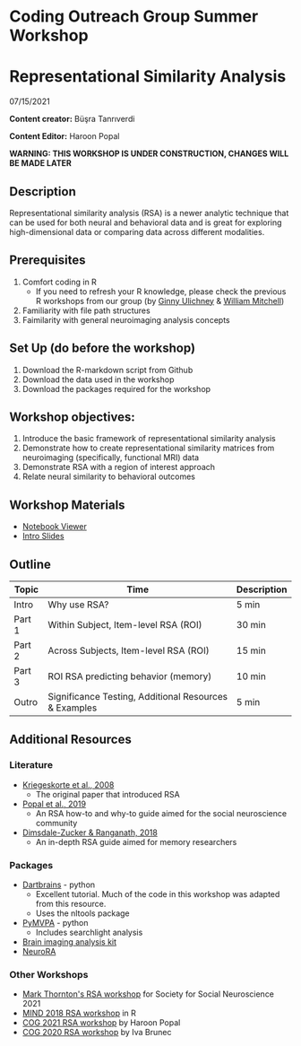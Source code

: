 # Coding Outreach Group Summer Workshop
# Representational Similarity Analysis
07/15/2021

__**Content creator:**__ Büşra Tanrıverdi

__**Content Editor:**__ Haroon Popal

**WARNING: THIS WORKSHOP IS UNDER CONSTRUCTION, CHANGES WILL BE MADE LATER**

## Description
Representational similarity analysis (RSA) is a newer analytic technique that can be used for both neural and behavioral data and is great for exploring high-dimensional data or comparing data across different modalities.

## Prerequisites
1. Comfort coding in R
    - If you need to refresh your R knowledge, please check the previous R workshops from our group (by [Ginny Ulichney](https://github.com/TU-Coding-Outreach-Group/cog_summer_workshops_2022/tree/main/data-wrangling-in-r) & [William Mitchell](https://github.com/TU-Coding-Outreach-Group/intro-to-coding-2021/tree/main/R)) 
2. Familiarity with file path structures
3. Faimilarity with general neuroimaging analysis concepts

## Set Up (do before the workshop)
1. Download the R-markdown script from Github 
1. Download the data used in the workshop 
1. Download the packages required for the workshop 
    
## Workshop objectives:
1. Introduce the basic framework of representational similarity analysis 
2. Demonstrate how to create representational similarity matrices from neuroimaging (specifically, functional MRI) data 
3. Demonstrate RSA with a region of interest approach 
4. Relate neural similarity to behavioral outcomes 

## Workshop Materials
- [Notebook Viewer](https://tu-coding-outreach-group.github.io/cog_summer_workshops_2022/rsa/index.html)
- [Intro Slides](https://github.com/TU-Coding-Outreach-Group/cog_summer_workshops_2022/blob/main/rsa/rsa_intro-COG2022.pdf)

## Outline
| Topic | Time | Description |
| --- | --- | --- |
| Intro | Why use RSA? | 5 min |
| Part 1 | Within Subject, Item-level RSA (ROI) | 30 min |
| Part 2 | Across Subjects, Item-level RSA (ROI) | 15 min |
| Part 3 | ROI RSA predicting behavior (memory) | 10 min |
| Outro | Significance Testing, Additional Resources & Examples | 5 min |

## Additional Resources

### Literature
- [Kriegeskorte et al., 2008](https://www.frontiersin.org/articles/10.3389/neuro.06.004.2008/full?utm_source=FWEB&utm_medium=NBLOG&utm_campaign=ECO_10YA_top-research)
    - The original paper that introduced RSA
- [Popal et al., 2019](https://academic.oup.com/scan/article/14/11/1243/5693905)
    - An RSA how-to and why-to guide aimed for the social neuroscience community
- [Dimsdale-Zucker & Ranganath, 2018](http://hrz-website.s3.amazonaws.com/papers/dimsdale-zucker_ranganath_2018_published-chapter.pdf)
    - An in-depth RSA guide aimed for memory researchers

### Packages
- [Dartbrains](https://dartbrains.org/content/RSA.html) - python
    - Excellent tutorial. Much of the code in this workshop was adapted from this resource.
    - Uses the nltools package
- [PyMVPA](http://www.pymvpa.org/examples/rsa_fmri.html) - python
    - Includes searchlight analysis
- [Brain imaging analysis kit](https://brainiak.org/tutorials/06-rsa/)
- [NeuroRA](https://neurora.github.io/NeuroRA/)

### Other Workshops
- [Mark Thornton's RSA workshop](https://colab.research.google.com/drive/1UEtFr-oJisRzl8BmzbNdMZZ7-Of0gLcH?usp=sharing) for Society for Social Neuroscience 2021
- [MIND 2018 RSA workshop](https://github.com/markallenthornton/mind_2018/tree/master/tutorials/representational_similarity) in R
- [COG 2021 RSA workshop](https://github.com/TU-Coding-Outreach-Group/cog_summer_workshops_2021/tree/main/rsa) by Haroon Popal
- [COG 2020 RSA workshop](https://github.com/TU-Coding-Outreach-Group/cog_summer_workshops_2020/tree/master/representational-similarity-analysis) by Iva Brunec


